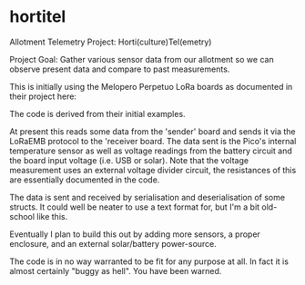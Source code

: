 # hortitel
Allotment Telemetry Project: Horti(culture)Tel(emetry)

Project Goal: Gather various sensor data from our allotment so we can observe present data and compare to past measurements.

This is initially using the Melopero Perpetuo LoRa boards as documented in their project here:

The code is derived from their initial examples.

At present this reads some data from the 'sender' board and sends it via the
LoRaEMB protocol to the 'receiver board. The data sent is the Pico's internal
temperature sensor as well as voltage readings from the battery circuit and the
board input voltage (i.e. USB or solar). Note that the voltage measurement uses
an external voltage divider circuit, the resistances of this are essentially
documented in the code.

The data is sent and received by serialisation and deserialisation of some
structs.  It could well be neater to use a text format for, but I'm a bit
old-school like this.

Eventually I plan to build this out by adding more sensors, a proper enclosure,
and an external solar/battery power-source.

The code is in no way warranted to be fit for any purpose at all. In fact it is
almost certainly "buggy as hell". You have been warned.
